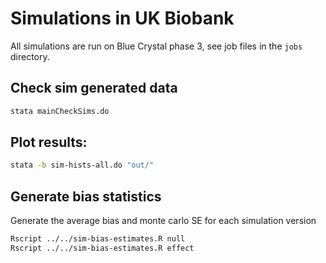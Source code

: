 
# Simulations in UK Biobank


All simulations are run on Blue Crystal phase 3, see job files in the `jobs` directory.


## Check sim generated data

```bash
stata mainCheckSims.do
```


## Plot results:

```bash
stata -b sim-hists-all.do "out/"
```




## Generate bias statistics


Generate the average bias and monte carlo SE for each simulation version

```bash
Rscript ../../sim-bias-estimates.R null
Rscript ../../sim-bias-estimates.R effect
```
